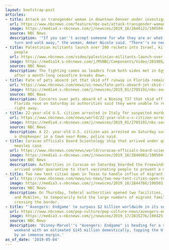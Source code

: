 ```yaml
---
layout: bootstrap-post
articles:
- title: Attack on transgender woman in downtown Denver under investigation
  url: https://www.nbcnews.com/feature/nbc-out/attack-transgender-woman-downtown-denver-under-investigation-n1002041
  image: https://media4.s-nbcnews.com/j/newscms/2019_18/2846121/190504-amber-nicole-al-1621_ee7a5bb6a88e66e7264a8e0cc58ae205.nbcnews-fp-1200-630.jpg
  source: NBC News
  description: '"If you can''t accept someone for who they are or what they are, then
    turn and walk away," the woman, Amber Nicole said. "There''s no need to hurt people."'
- title: Palestinian militants launch over 200 rockets into Israel, killing three
    people
  url: https://www.nbcnews.com/video/palestinian-militants-launch-over-200-rockets-into-israel-killing-three-people-58870853977
  image: https://media14.s-nbcnews.com/j/MSNBC/Components/Video/201905/f_mo_lon_gaza_190504.nbcnews-fp-1200-630.jpg
  source: NBC News
  description: The fighting comes as leaders from both sides met in Egypt for peace-talks
    after a month-long ceasefire breaks down.
- title: Fate of pets aboard jet that skid off runway in Florida remains unclear
  url: https://www.nbcnews.com/news/us-news/fate-pets-aboard-jet-skid-runway-florida-remains-unclear-n1002021
  image: https://media4.s-nbcnews.com/j/newscms/2019_01/2705191/nbc-social-default_b6fa4fef0d31ca7e8bc7ff6d117ca9f4.nbcnews-fp-1200-630.png
  source: NBC News
  description: Concerns over pets aboard of a Boeing 737 that skid off a runway in
    Florida rose on Saturday as authorities said they were unable to rescue the animals
    right away.
- title: 22-year-old U.S. citizen arrested in Italy for suspected murder
  url: https://www.nbcnews.com/news/world/22-year-old-u-s-citizen-arrested-italy-suspected-murder-n1002026
  image: https://media4.s-nbcnews.com/j/newscms/2019_01/2705191/nbc-social-default_b6fa4fef0d31ca7e8bc7ff6d117ca9f4.nbcnews-fp-1200-630.png
  source: NBC News
  description: A 22- year-old U.S. citizen was arrested on Saturday suspected of murdering
    a shopkeeper in a town near Rome, police said.
- title: Curacao officials board Scientology ship that arrived under quarantine in
    measles case
  url: https://www.nbcnews.com/news/world/curacao-officials-board-scientology-ship-arrived-under-quarantine-measles-case-n1002031
  image: https://media1.s-nbcnews.com/j/newscms/2019_18/2846081/190504-smv-freewinds-al-1407_85825ea97f2c1674ed1fe77eabe89dd1.nbcnews-fp-1200-630.jpg
  source: NBC News
  description: Authorities in Curacao on Saturday boarded the Freewinds ship that
    arrived under quarantine to start vaccinating people to prevent a measles outbreak.
- title: Two new tent cities open in Texas to handle influx of migrant families
  url: https://www.nbcnews.com/news/us-news/two-new-tent-cities-open-texas-handle-influx-migrant-families-n1001676
  image: https://media3.s-nbcnews.com/j/newscms/2019_18/2844766/190503-donna-texas-al-1036_abdfb7b35d6bd33922f27781798c63ca.nbcnews-fp-1200-630.jpg
  source: NBC News
  description: On Thursday, federal authorities opened two facilities, in El Paso
    and McAllen, to temporarily hold the large numbers of migrant families who are
    crossing the border.
- title: "'Avengers: Endgame' to surpass $2 billion worldwide in its second weekend"
  url: https://www.nbcnews.com/pop-culture/pop-culture-news/avengers-endgame-surpass-2-billion-worldwide-just-its-second-weekend-n1002011
  image: https://media3.s-nbcnews.com/j/newscms/2019_17/2835276/190425-thor-avengers-endgame-ew-339p_495f973dec4e771610b7097ec6ea3bb5.nbcnews-fp-1200-630.jpg
  source: NBC News
  description: 'Disney-Marvel''s "Avengers: Endgame" is heading for a stellar second
    weekend with an estimated $145 million domestically, topping the U.S. box office
    by an immense margin.'
as_of_date: '2019-05-04'
---
```


